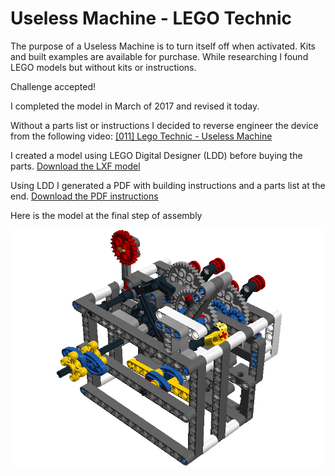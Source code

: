 # Useless Machine - LEGO Technic

The purpose of a Useless Machine is to turn itself off when activated. Kits and built examples are available for purchase. While researching I found LEGO models but without kits or instructions.

Challenge accepted!

<!--truncate-->

I completed the model in March of 2017 and revised it today.

Without a parts list or instructions I decided to reverse engineer the device from the following video:
[[011] Lego Technic - Useless Machine](https://www.youtube.com/watch?v=HAk-rhvZe2w)

I created a model using LEGO Digital Designer (LDD) before buying the parts. [Download the LXF model](./UselessMachine.lxf)

Using LDD I generated a PDF with building instructions and a parts list at the end.
[Download the PDF instructions](./UselessMachineInstructions.pdf)

Here is the model at the final step of assembly

![Final Step from instructions](./Step84.png)

